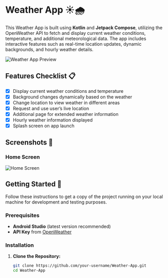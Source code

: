 # Weather App ☀️🌧️

This Weather App is built using **Kotlin** and **Jetpack Compose**, utilizing the OpenWeather API to fetch and display current weather conditions, temperature, and additional meteorological data. The app includes interactive features such as real-time location updates, dynamic backgrounds, and hourly weather details.

![Weather App Preview](./images/weather-preview.png)

## Features Checklist 📋

- [x] Display current weather conditions and temperature
- [x] Background changes dynamically based on the weather
- [x] Change location to view weather in different areas
- [x] Request and use user’s live location
- [x] Additional page for extended weather information
- [x] Hourly weather information displayed
- [x] Splash screen on app launch

## Screenshots 📸

### Home Screen
![Home Screen](./images/home_screen.png)


## Getting Started 🚀

Follow these instructions to get a copy of the project running on your local machine for development and testing purposes.

### Prerequisites

- **Android Studio** (latest version recommended)
- **API Key** from [OpenWeather](https://openweathermap.org/)

### Installation

1. **Clone the Repository:**
   ```bash
   git clone https://github.com/your-username/Weather-App.git
   cd Weather-App
